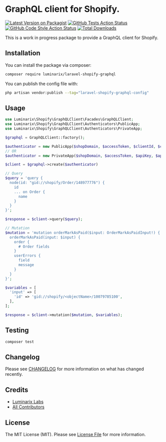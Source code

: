 # GraphQL client for Shopify.

[![Latest Version on Packagist](https://img.shields.io/packagist/v/luminarix/laravel-shopify-graphql.svg?style=flat-square)](https://packagist.org/packages/luminarix/laravel-shopify-graphql)
[![GitHub Tests Action Status](https://img.shields.io/github/actions/workflow/status/luminarix/laravel-shopify-graphql/run-tests.yml?branch=main&label=tests&style=flat-square)](https://github.com/luminarix/laravel-shopify-graphql/actions?query=workflow%3Arun-tests+branch%3Amain)
[![GitHub Code Style Action Status](https://img.shields.io/github/actions/workflow/status/luminarix/laravel-shopify-graphql/fix-php-code-style-issues.yml?branch=main&label=code%20style&style=flat-square)](https://github.com/luminarix/laravel-shopify-graphql/actions?query=workflow%3A"Fix+PHP+code+style+issues"+branch%3Amain)
[![Total Downloads](https://img.shields.io/packagist/dt/luminarix/laravel-shopify-graphql.svg?style=flat-square)](https://packagist.org/packages/luminarix/laravel-shopify-graphql)

This is a work in progress package to provide a GraphQL client for Shopify.

## Installation

You can install the package via composer:

```bash
composer require luminarix/laravel-shopify-graphql
```

You can publish the config file with:

```bash
php artisan vendor:publish --tag="laravel-shopify-graphql-config"
```

## Usage

```php
use Luminarix\Shopify\GraphQLClient\Facades\GraphQLClient;
use Luminarix\Shopify\GraphQLClient\Authenticators\PublicApp;
use Luminarix\Shopify\GraphQLClient\Authenticators\PrivateApp;

$graphql = GraphQLClient::factory();

$authenticator = new PublicApp($shopDomain, $accessToken, $clientId, $clientSecret, $apiVersion);
// OR
$authenticator = new PrivateApp($shopDomain, $accessToken, $apiKey, $apiSecretKey, $apiVersion);

$client = $graphql->create($authenticator)

// Query
$query = 'query {
  node(id: "gid://shopify/Order/148977776") {
    id
    ... on Order {
      name
    }
  }
}';

$response = $client->query($query);

// Mutation
$mutation = 'mutation orderMarkAsPaid($input: OrderMarkAsPaidInput!) {
  orderMarkAsPaid(input: $input) {
    order {
      # Order fields
    }
    userErrors {
      field
      message
    }
  }
}';

$variables = [
  'input' => [
    'id' => 'gid://shopify/<objectName>/10079785100',
  ],
];

$response = $client->mutation($mutation, $variables);
```

## Testing

```bash
composer test
```

## Changelog

Please see [CHANGELOG](CHANGELOG.md) for more information on what has changed recently.

## Credits

- [Luminarix Labs](https://github.com/luminarix)
- [All Contributors](../../contributors)

## License

The MIT License (MIT). Please see [License File](LICENSE.md) for more information.
